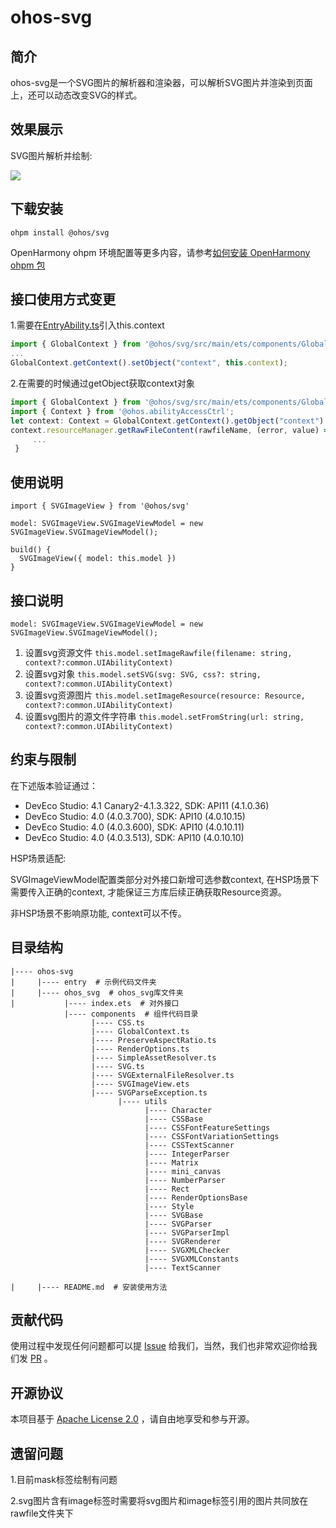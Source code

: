 # ohos-svg

## 简介

ohos-svg是一个SVG图片的解析器和渲染器，可以解析SVG图片并渲染到页面上，还可以动态改变SVG的样式。

## 效果展示
SVG图片解析并绘制:

![](screenshot/example1.png)


## 下载安装

```shell
ohpm install @ohos/svg
```

OpenHarmony ohpm 环境配置等更多内容，请参考[如何安装 OpenHarmony ohpm 包](https://gitee.com/openharmony-tpc/docs/blob/master/OpenHarmony_har_usage.md)

## 接口使用方式变更
1.需要在[EntryAbility.ts](entry%2Fsrc%2Fmain%2Fets%2Fentryability%2FEntryAbility.ts)引入this.context

```typescript
import { GlobalContext } from '@ohos/svg/src/main/ets/components/GlobalContext';
...        
GlobalContext.getContext().setObject("context", this.context);
```
2.在需要的时候通过getObject获取context对象
 ```typescript
 import { GlobalContext } from '@ohos/svg/src/main/ets/components/GlobalContext';
 import { Context } from '@ohos.abilityAccessCtrl';
 let context: Context = GlobalContext.getContext().getObject("context") as Context;
 context.resourceManager.getRawFileContent(rawfileName, (error, value) => {
      ...
  }
 ```

## 使用说明

 ```
import { SVGImageView } from '@ohos/svg'
 
 model: SVGImageView.SVGImageViewModel = new SVGImageView.SVGImageViewModel();
 
 build() {
   SVGImageView({ model: this.model })
 }
 ```

## 接口说明
`model: SVGImageView.SVGImageViewModel = new SVGImageView.SVGImageViewModel();`
1. 设置svg资源文件
   `this.model.setImageRawfile(filename: string, context?:common.UIAbilityContext)`
2. 设置svg对象
   `this.model.setSVG(svg: SVG, css?: string, context?:common.UIAbilityContext)`
3. 设置svg资源图片
   `this.model.setImageResource(resource: Resource, context?:common.UIAbilityContext)`
4. 设置svg图片的源文件字符串
   `this.model.setFromString(url: string, context?:common.UIAbilityContext)`

## 约束与限制
在下述版本验证通过：

- DevEco Studio: 4.1 Canary2-4.1.3.322, SDK: API11 (4.1.0.36)
- DevEco Studio: 4.0 (4.0.3.700), SDK: API10 (4.0.10.15)
- DevEco Studio: 4.0 (4.0.3.600), SDK: API10 (4.0.10.11)
- DevEco Studio: 4.0 (4.0.3.513), SDK: API10 (4.0.10.10)

HSP场景适配:

SVGImageViewModel配置类部分对外接口新增可选参数context, 在HSP场景下需要传入正确的context, 才能保证三方库后续正确获取Resource资源。

非HSP场景不影响原功能, context可以不传。

## 目录结构

````
|---- ohos-svg  
|     |---- entry  # 示例代码文件夹
|     |---- ohos_svg  # ohos_svg库文件夹
|           |---- index.ets  # 对外接口
            |---- components  # 组件代码目录
                  |---- CSS.ts
                  |---- GlobalContext.ts
                  |---- PreserveAspectRatio.ts
                  |---- RenderOptions.ts
                  |---- SimpleAssetResolver.ts
                  |---- SVG.ts
                  |---- SVGExternalFileResolver.ts
                  |---- SVGImageView.ets
                  |---- SVGParseException.ts   
                        |---- utils  
                              |---- Character  
                              |---- CSSBase  
                              |---- CSSFontFeatureSettings  
                              |---- CSSFontVariationSettings  
                              |---- CSSTextScanner  
                              |---- IntegerParser  
                              |---- Matrix  
                              |---- mini_canvas  
                              |---- NumberParser  
                              |---- Rect  
                              |---- RenderOptionsBase  
                              |---- Style  
                              |---- SVGBase  
                              |---- SVGParser  
                              |---- SVGParserImpl  
                              |---- SVGRenderer  
                              |---- SVGXMLChecker  
                              |---- SVGXMLConstants  
                              |---- TextScanner  

|     |---- README.md  # 安装使用方法                    
````

## 贡献代码
使用过程中发现任何问题都可以提 [Issue](https://gitee.com/openharmony-sig/ohos-svg/issues) 给我们，当然，我们也非常欢迎你给我们发 [PR](https://gitee.com/openharmony-sig/ohos-svg/pulls) 。

## 开源协议
本项目基于 [Apache License 2.0](https://gitee.com/openharmony-sig/ohos-svg/blob/master/LICENSE) ，请自由地享受和参与开源。

## 遗留问题

1.目前mask标签绘制有问题

2.svg图片含有image标签时需要将svg图片和image标签引用的图片共同放在rawfile文件夹下